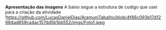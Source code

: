 **Apresentação das imagens** 
A baixo segue a estrutura de codigo que usei para a criação da atividade
!https://github.com/LucasDanielDias/AramuniTabalho/blob/4f86c093b17d12984ad859ca4ac157dd5b1bb552/imgs/Foto1.jpeg



